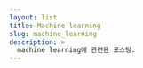 ```yaml
---
layout: list
title: Machine learning
slug: machine_learning
description: >
  machine learning에 관련된 포스팅.
---
```

